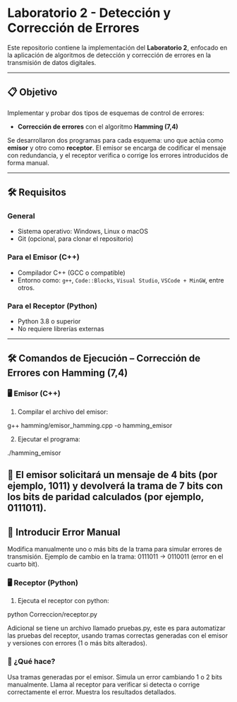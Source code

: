 # Laboratorio 2 - Detección y Corrección de Errores

Este repositorio contiene la implementación del **Laboratorio 2**, enfocado en la aplicación de algoritmos de detección y corrección de errores en la transmisión de datos digitales.

---

## 📋 Objetivo

Implementar y probar dos tipos de esquemas de control de errores:

- **Corrección de errores** con el algoritmo **Hamming (7,4)**

Se desarrollaron dos programas para cada esquema: uno que actúa como **emisor** y otro como **receptor**. El emisor se encarga de codificar el mensaje con redundancia, y el receptor verifica o corrige los errores introducidos de forma manual.

---

## 🛠️ Requisitos

### General

- Sistema operativo: Windows, Linux o macOS
- Git (opcional, para clonar el repositorio)

### Para el Emisor (C++)

- Compilador C++ (GCC o compatible)
- Entorno como: `g++`, `Code::Blocks`, `Visual Studio`, `VSCode + MinGW`, entre otros.

### Para el Receptor (Python)

- Python 3.8 o superior
- No requiere librerías externas

---

## 🛠️ Comandos de Ejecución – Corrección de Errores con Hamming (7,4)

### 🖥️ Emisor (C++)

1. Compilar el archivo del emisor:

  g++ hamming/emisor_hamming.cpp -o hamming_emisor

2. Ejecutar el programa:

  ./hamming_emisor

## 📌 El emisor solicitará un mensaje de 4 bits (por ejemplo, 1011) y devolverá la trama de 7 bits con los bits de paridad calculados (por ejemplo, 0111011).

## 🔧 Introducir Error Manual
  Modifica manualmente uno o más bits de la trama para simular errores de transmisión.
  Ejemplo de cambio en la trama: 0111011 → 0110011 (error en el cuarto bit).

### 🖥️ Receptor (Python)

1. Ejecuta el receptor con python:

  python Correccion/receptor.py

Adicional se tiene un archivo llamado pruebas.py, este es para automatizar las pruebas del receptor, usando tramas correctas generadas con el emisor y versiones con errores (1 o más bits alterados).
### 📝 ¿Qué hace?
  Usa tramas generadas por el emisor.
  Simula un error cambiando 1 o 2 bits manualmente.
  Llama al receptor para verificar si detecta o corrige correctamente el error.
  Muestra los resultados detallados.
